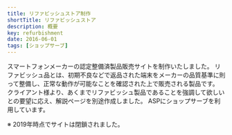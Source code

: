 ```yaml
---
title: リファビッシュストア制作
shortTitle: リファビッシュストア
description: 概要
key: refurbishment
date: 2016-06-01
tags: [ショップサーブ]
---
```


スマートフォンメーカーの認定整備済製品販売サイトを制作いたしました。
リファビッシュ品とは、初期不良などで返品された端末をメーカーの品質基準に則って整備し、正常な動作が可能なことを確認された上で販売される製品です。
クライアント様より、あくまでリファビッシュ製品であることを強調して欲しいとの要望に応え、解説ページを別途作成しました。
ASPにショップサーブを利用しています。

※ 2019年時点でサイトは閉鎖されました。
